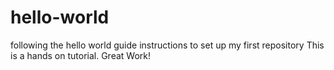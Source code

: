 # hello-world
following the hello world guide instructions to set up my first repository
This is a hands on tutorial.  Great Work!
